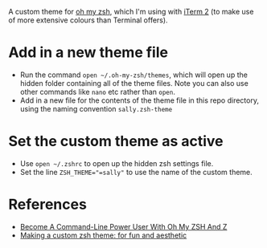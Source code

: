 A custom theme for [oh my zsh](https://ohmyz.sh/), which I'm using with [iTerm 2](https://iterm2.com/) (to make use of more extensive colours than Terminal offers).

# Add in a new theme file
* Run the command `open ~/.oh-my-zsh/themes`, which will open up the hidden folder containing all of the theme files. Note you can also use other commands like `nano` etc rather than `open`.
* Add in a new file for the contents of the theme file in this repo directory, using the naming convention `sally.zsh-theme`

# Set the custom theme as active
* Use `open ~/.zshrc` to open up the hidden zsh settings file. 
* Set the line `ZSH_THEME="=sally"` to use the name of the custom theme.

# References
* [Become A Command-Line Power User With Oh My ZSH And Z](https://www.smashingmagazine.com/2015/07/become-command-line-power-user-oh-my-zsh-z/)
* [Making a custom zsh theme: for fun and aesthetic](https://www.linkedin.com/pulse/making-custom-zsh-theme-fun-aesthetic-md-mohibur-rahman/)
